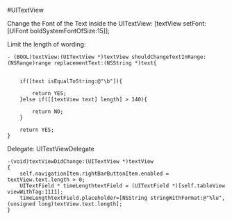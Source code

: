 #UITextView

Change the Font of the Text inside the UITextView:
[textView setFont:[UIFont boldSystemFontOfSize:15]];

Limit the length of wording:	

	- (BOOL)textView:(UITextView *)textView shouldChangeTextInRange:(NSRange)range replacementText:(NSString *)text{
	    
	    
	    if([text isEqualToString:@"\b"]){
	        
	        return YES;
	    }else if([[textView text] length] > 140){
	        
	        return NO;
	    }
	    
	    return YES;
	}
	
Delegate:
UITextViewDelegate



	-(void)textViewDidChange:(UITextView *)textView
	{
	    self.navigationItem.rightBarButtonItem.enabled = textView.text.length > 0;
	    UITextField * timeLengthtextField = (UITextField *)[self.tableView viewWithTag:1111];
	    timeLengthtextField.placeholder=[NSString stringWithFormat:@"%lu",(unsigned long)textView.text.length];
	}	



